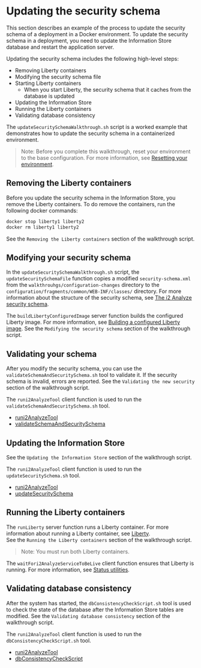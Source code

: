 # Updating the security schema

This section describes an example of the process to update the security schema of a deployment in a Docker environment. To update the security schema in a deployment, you need to update the Information Store database and restart the application server.

Updating the security schema includes the following high-level steps:

* Removing Liberty containers
* Modifying the security schema file
* Starting Liberty containers
    * When you start Liberty, the security schema that it caches from the database is updated
* Updating the Information Store
* Running the Liberty containers
* Validating database consistency

The `updateSecuritySchemaWalkthrough.sh` script is a worked example that demonstrates how to update the security schema in a containerized environment.

> Note: Before you complete this walkthrough, reset your environment to the base configuration. For more information, see [Resetting your environment](./reset_walkthroughs.md).

## <a name="removingthelibertycontainers"></a> Removing the Liberty containers

Before you update the security schema in the Information Store, you remove the Liberty containers. To do remove the containers, run the following docker commands:

```bash
docker stop liberty1 liberty2
docker rm liberty1 liberty2
```

See the `Removing the Liberty containers` section of the walkthrough script.

## <a name="modifyingyoursecurityschema"></a> Modifying your security schema

In the `updateSecuritySchemaWalkthrough.sh` script, the `updateSecuritySchemaFile` function copies a modified `security-schema.xml` from the `walkthrouhgs/configuration-changes` directory to the `configuration/fragments/common/WEB-INF/classes/` directory.
For more information about the structure of the security schema, see [The i2 Analyze security schema](https://www.ibm.com/support/knowledgecenter/SSXVTH_4.3.2/com.ibm.i2.eia.go.live.doc/c_sec_schema.html).

The `buildLibertyConfiguredImage` server function builds the configured Liberty image.  For more information, see [Building a configured Liberty image](../images%20and%20containers/liberty.md#buildingaconfiguredlibertyimage).
See the `Modifying the security schema` section of the walkthrough script.

## <a name="validatingyourschema"></a> Validating your schema

After you modify the security schema, you can use the `validateSchemaAndSecuritySchema.sh` tool to validate it. If the security schema is invalid, errors are reported.
See the `Validating the new security` section of the walkthrough script.

The `runi2AnalyzeTool` client function is used to run the `validateSchemaAndSecuritySchema.sh` tool.  
  * [runi2AnalyzeTool](../tools%20and%20functions/client_functions.md#runi2analyzetool)
  * [validateSchemaAndSecuritySchema](../tools%20and%20functions/i2analyze_tools.md#schemavalidationtool)

## <a name="updatingtheinformationstore"></a> Updating the Information Store

See the `Updating the Information Store` section of the walkthrough script.

The `runi2AnalyzeTool` client function is used to run the `updateSecuritySchema.sh` tool.  
  * [runi2AnalyzeTool](../tools%20and%20functions/client_functions.md#runi2analyzetool)
  * [updateSecuritySchema](../tools%20and%20functions/i2analyze_tools.md#securityschemaupdatetool)

## <a name="runningthelibertycontainers"></a> Running the Liberty containers

The `runLiberty` server function runs a Liberty container. For more information about running a Liberty container, see [Liberty](../images%20and%20containers/liberty.md).  
See the `Running the Liberty containers` section of the walkthrough script.

> Note: You must run both Liberty containers.

The `waitFori2AnalyzeServiceToBeLive` client function ensures that Liberty is running. For more information, see [Status utilities](../tools%20and%20functions/client_functions.md#status-utilities#waitFori2AnalyzeServiceToBeLive).

## <a name="validatingdatabaseconsistency"></a> Validating database consistency

After the system has started, the `dbConsistencyCheckScript.sh` tool is used to check the state of the database after the Information Store tables are modified.
See the `Validating database consistency` section of the walkthrough script.

The `runi2AnalyzeTool` client function is used to run the `dbConsistencyCheckScript.sh` tool.  
  * [runi2AnalyzeTool](../tools%20and%20functions/client_functions.md#runi2analyzetool)
  * [dbConsistencyCheckScript](../tools%20and%20functions/i2analyze_tools.md#informationstoredatabaseconsistencytool)